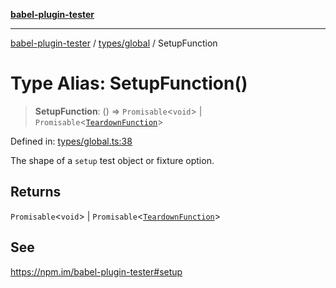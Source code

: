 [**babel-plugin-tester**](../../../README.md)

***

[babel-plugin-tester](../../../README.md) / [types/global](../README.md) / SetupFunction

# Type Alias: SetupFunction()

> **SetupFunction**: () => `Promisable`\<`void`\> \| `Promisable`\<[`TeardownFunction`](TeardownFunction.md)\>

Defined in: [types/global.ts:38](https://github.com/babel-utils/babel-plugin-tester/blob/fc3d21b0d5e00d8cddad4db323f3724c672066fd/types/global.ts#L38)

The shape of a `setup` test object or fixture option.

## Returns

`Promisable`\<`void`\> \| `Promisable`\<[`TeardownFunction`](TeardownFunction.md)\>

## See

https://npm.im/babel-plugin-tester#setup
